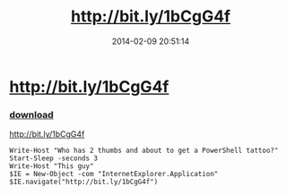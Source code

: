 ﻿---
pid:            4886
poster:         JeffH
title:          http://bit.ly/1bCgG4f
date:           2014-02-09 20:51:14
format:         posh
parent:         0
parent:         0

---

# http://bit.ly/1bCgG4f

### [download](4886.ps1)

http://bit.ly/1bCgG4f

```posh
Write-Host "Who has 2 thumbs and about to get a PowerShell tattoo?"
Start-Sleep -seconds 3
Write-Host "This guy"
$IE = New-Object -com "InternetExplorer.Application"
$IE.navigate("http://bit.ly/1bCgG4f")
```
